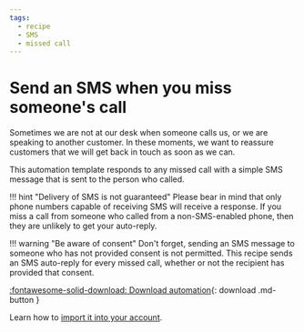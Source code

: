 ```yaml
---
tags:
  - recipe
  - SMS
  - missed call
---
```


# Send an SMS when you miss someone's call

Sometimes we are not at our desk when someone calls us, or we are speaking to another customer. In these moments, we want to reassure customers that we will get back in touch as soon as we can. 

This automation template responds to any missed call with a simple SMS message that is sent to the person who called. 

!!! hint "Delivery of SMS is not guaranteed"
    Please bear in mind that only phone numbers capable of receiving SMS will receive a response. If you miss a call from someone who called from a non-SMS-enabled phone, then they are unlikely to get your auto-reply. 

!!! warning "Be aware of consent"
    Don't forget, sending an SMS message to someone who has not provided consent is not permitted. This recipe sends an SMS auto-reply for every missed call, whether or not the recipient has provided that consent. 

[:fontawesome-solid-download: Download automation](missed-call.json){: download .md-button }

Learn how to [import it into your account](../user-guide.md#importing-automations). 


